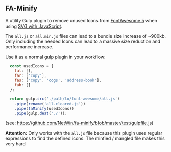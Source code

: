 ## FA-Minify

A utility Gulp plugin to remove unused Icons from [FontAwesome 5](https://fontawesome.com/) when using [SVG with JavaScript](https://fontawesome.com/how-to-use/on-the-web/setup/hosting-font-awesome-yourself#using-svgs).

The `all.js` or `all.min.js` files can lead to a bundle size increase of ~900kb.
Only including the needed Icons can lead to a massive size reduction and performance increase.

Use it as a normal gulp plugin in your workflow:
```javascript
  const usedIcons = {
    fal: [],
    far: ['copy'],
    fas: ['copy', 'cogs', 'address-book'],
    fab: []
  };

  return gulp.src('./path/to/font-awesome/all.js')
    .pipe(rename('all.cleared.js'))
    .pipe(faMinify(usedIcons))
    .pipe(gulp.dest('./'));
```
(see: https://github.com/NetWin/fa-minify/blob/master/test/gulpfile.js)

    
    
    
**Attention:** Only works with the `all.js` file because this plugin uses regular expressions to find the defined icons. The minfied / mangled file makes this very hard

